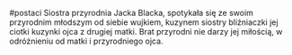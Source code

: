 #postaci 
Siostra przyrodnia Jacka Blacka, spotykała się ze swoim przyrodnim młodszym od siebie wujkiem, kuzynem siostry bliźniaczki jej ciotki kuzynki ojca z drugiej matki. Brat przyrodni nie darzy jej miłością, w odróżnieniu od matki i przyrodniego ojca. 